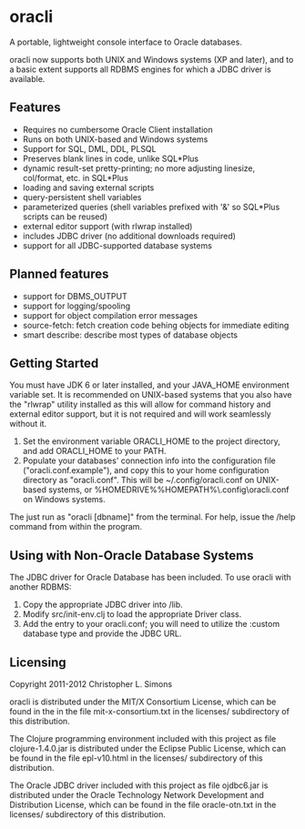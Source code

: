 # oracli

A portable, lightweight console interface to Oracle databases.

oracli now supports both UNIX and Windows systems (XP and later),
and to a basic extent supports all RDBMS engines for which a JDBC
driver is available.

## Features

- Requires no cumbersome Oracle Client installation
- Runs on both UNIX-based and Windows systems
- Support for SQL, DML, DDL, PLSQL
- Preserves blank lines in code, unlike SQL\*Plus
- dynamic result-set pretty-printing;
  no more adjusting linesize, col/format, etc. in SQL\*Plus
- loading and saving external scripts
- query-persistent shell variables
- parameterized queries (shell variables prefixed
  with '&' so SQL\*Plus scripts can be reused)
- external editor support (with rlwrap installed)
- includes JDBC driver (no additional downloads required)
- support for all JDBC-supported database systems

## Planned features

- support for DBMS\_OUTPUT
- support for logging/spooling
- support for object compilation error messages
- source-fetch: fetch creation code behing objects for immediate editing
- smart describe: describe most types of database objects

## Getting Started

You must have JDK 6 or later installed, and your JAVA\_HOME
environment variable set.  It is recommended on UNIX-based
systems that you also have the "rlwrap" utility installed as
this will allow for command history and external editor
support, but it is not required and will work seamlessly
without it.

1. Set the environment variable ORACLI\_HOME to the project directory,
   and add ORACLI\_HOME to your PATH.
2. Populate your databases' connection info into the configuration file
   ("oracli.conf.example"), and copy this to your home configuration
   directory as "oracli.conf".  This will be ~/.config/oracli.conf on
   UNIX-based systems, or %HOMEDRIVE%%HOMEPATH%\\.config\\oracli.conf
   on Windows systems.

The just run as "oracli [dbname]" from the terminal.
For help, issue the /help command from within the program.

## Using with Non-Oracle Database Systems

The JDBC driver for Oracle Database has been included.  To use oracli
with another RDBMS:

1. Copy the appropriate JDBC driver into /lib.
2. Modify src/init-env.clj to load the appropriate Driver class.
3. Add the entry to your oracli.conf; you will need to utilize the
   :custom database type and provide the JDBC URL.

## Licensing

Copyright 2011-2012 Christopher L. Simons

oracli is distributed under the MIT/X Consortium License,
which can be found in the in the file mit-x-consortium.txt
in the licenses/ subdirectory of this distribution.

The Clojure programming environment included with this project
as file clojure-1.4.0.jar is distributed under the Eclipse
Public License, which can be found in the file epl-v10.html in
the licenses/ subdirectory of this distribution.

The Oracle JDBC driver included with this project as file
ojdbc6.jar is distributed under the Oracle Technology
Network Development and Distribution License, which can be
found in the file oracle-otn.txt in the licenses/ subdirectory
of this distribution.
